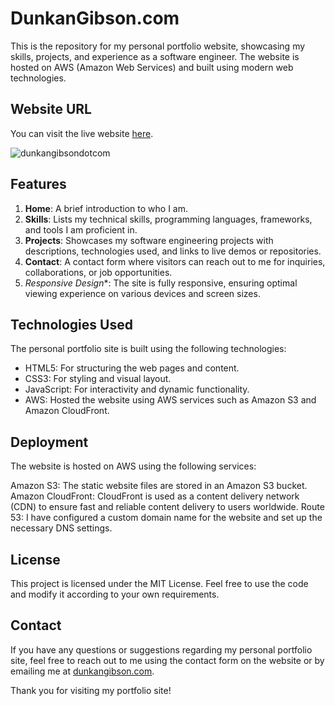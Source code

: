# DunkanGibson.com

This is the repository for my personal portfolio website, showcasing my skills, projects, and experience as a software engineer. The website is hosted on AWS (Amazon Web Services) and built using modern web technologies.

## Website URL

You can visit the live website [here](https://dunkangibson.com).

![dunkangibsondotcom](https://github.com/DunkanGibson/DunkanGibson.com/assets/52463084/d5e01e37-4e59-4e8f-acf9-d41d0102f4b7)

## Features

1. **Home**: A brief introduction to who I am.
2.  **Skills**: Lists my technical skills, programming languages, frameworks, and tools I am proficient in.
3. **Projects**: Showcases my software engineering projects with descriptions, technologies used, and links to live demos or repositories.
4.  **Contact**: A contact form where visitors can reach out to me for inquiries, collaborations, or job opportunities.
5.   *Responsive Design**: The site is fully responsive, ensuring optimal viewing experience on various devices and screen sizes.

## Technologies Used

The personal portfolio site is built using the following technologies:

- HTML5: For structuring the web pages and content.
- CSS3: For styling and visual layout.
- JavaScript: For interactivity and dynamic functionality.
- AWS: Hosted the website using AWS services such as Amazon S3 and Amazon CloudFront.

## Deployment

The website is hosted on AWS using the following services:

Amazon S3: The static website files are stored in an Amazon S3 bucket.
Amazon CloudFront: CloudFront is used as a content delivery network (CDN) to ensure fast and reliable content delivery to users worldwide.
Route 53: I have configured a custom domain name for the website and set up the necessary DNS settings.

## License

This project is licensed under the MIT License. Feel free to use the code and modify it according to your own requirements.

## Contact

If you have any questions or suggestions regarding my personal portfolio site, feel free to reach out to me using the contact form on the website or by emailing me at [dunkangibson.com](mailto:dunkangibson@example.com).

Thank you for visiting my portfolio site!
